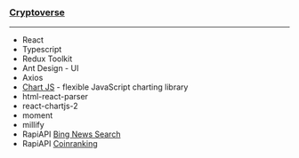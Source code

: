 ### [Cryptoverse]()

---

- React
- Typescript
- Redux Toolkit
- Ant Design - UI
- Axios
- [Chart JS](https://www.chartjs.org/) - flexible JavaScript charting library
- html-react-parser
- react-chartjs-2
- moment
- millify
- RapiAPI [Bing News Search](https://rapidapi.com/microsoft-azure-org-microsoft-cognitive-services/api/bing-news-search1)
- RapiAPI [Coinranking](https://rapidapi.com/Coinranking/api/coinranking1)

